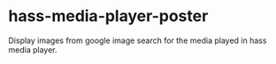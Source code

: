 # hass-media-player-poster
Display images from google image search for the media played in hass media player.

